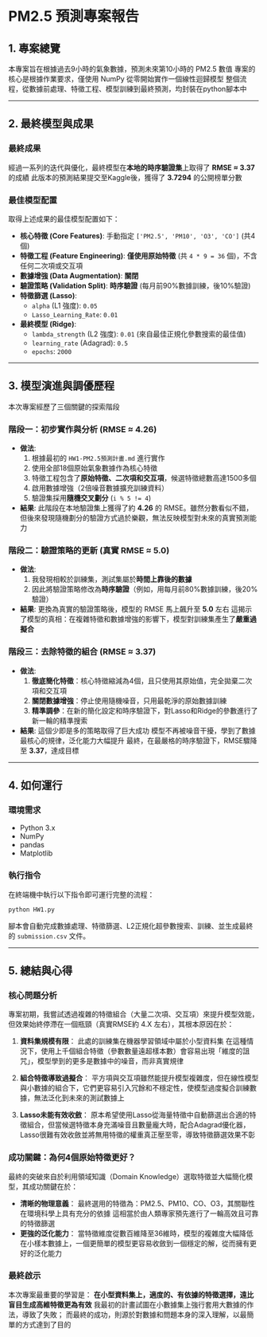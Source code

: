 # PM2.5 預測專案報告

## 1. 專案總覽

本專案旨在根據過去9小時的氣象數據，預測未來第10小時的 PM2.5 數值
專案的核心是根據作業要求，僅使用 NumPy 從零開始實作一個線性迴歸模型
整個流程，從數據前處理、特徵工程、模型訓練到最終預測，均封裝在python腳本中

---

## 2. 最終模型與成果

### 最終成果

經過一系列的迭代與優化，最終模型在**本地的時序驗證集**上取得了 **RMSE ≈ 3.37** 的成績
此版本的預測結果提交至Kaggle後，獲得了 **3.7294** 的公開榜單分數

### 最佳模型配置

取得上述成果的最佳模型配置如下：

- **核心特徵 (Core Features)**: 手動指定 `['PM2.5', 'PM10', 'O3', 'CO']` (共4個)
- **特徵工程 (Feature Engineering)**: **僅使用原始特徵** (共 `4 * 9 = 36` 個)，不含任何二次項或交互項
- **數據增強 (Data Augmentation)**: **關閉**
- **驗證策略 (Validation Split)**: **時序驗證** (每月前90%數據訓練，後10%驗證)
- **特徵篩選 (Lasso)**:
    - `alpha` (L1 強度): `0.05`
    - `Lasso_Learning_Rate`: `0.01`
- **最終模型 (Ridge)**:
    - `lambda_strength` (L2 強度): `0.01` (來自最佳正規化參數搜索的最佳值)
    - `learning_rate` (Adagrad): `0.5`
    - `epochs`: `2000`

---

## 3. 模型演進與調優歷程

本次專案經歷了三個關鍵的探索階段

### 階段一：初步實作與分析 (RMSE ≈ 4.26)

- **做法**: 
    1.  根據最初的 `HW1-PM2.5預測計畫.md` 進行實作
    2.  使用全部18個原始氣象數據作為核心特徵
    3.  特徵工程包含了**原始特徵、二次項和交互項**，候選特徵總數高達1500多個
    4.  啟用數據增強（2倍噪音數據擴充訓練資料）
    5.  驗證集採用**隨機交叉劃分** (`i % 5 != 4`)
- **結果**: 
    此階段在本地驗證集上獲得了約 **4.26** 的 RMSE。雖然分數看似不錯，但後來發現隨機劃分的驗證方式過於樂觀，無法反映模型對未來的真實預測能力

### 階段二：驗證策略的更新 (真實 RMSE ≈ 5.0)

- **做法**: 
    1.  我發現相較於訓練集，測試集屬於**時間上靠後的數據**
    2.  因此將驗證策略修改為**時序驗證**（例如，用每月前80%數據訓練，後20%驗證）
- **結果**: 
    更換為真實的驗證策略後，模型的 RMSE 馬上飆升至 **5.0** 左右
    這揭示了模型的真相：在複雜特徵和數據增強的影響下，模型對訓練集產生了**嚴重過擬合**

### 階段三：去除特徵的組合 (RMSE ≈ 3.37)

- **做法**: 
    1.  **徹底簡化特徵**：核心特徵縮減為4個，且只使用其原始值，完全拋棄二次項和交互項
    2.  **關閉數據增強**：停止使用隨機噪音，只用最乾淨的原始數據訓練
    3.  **精準調參**：在新的簡化設定和時序驗證下，對Lasso和Ridge的參數進行了新一輪的精準搜索
- **結果**: 
    這個少即是多的策略取得了巨大成功
    模型不再被噪音干擾，學到了數據最核心的規律，泛化能力大幅提升
    最終，在最嚴格的時序驗證下，RMSE驟降至 **3.37**，達成目標

---

## 4. 如何運行

### 環境需求
- Python 3.x
- NumPy
- pandas
- Matplotlib

### 執行指令

在終端機中執行以下指令即可運行完整的流程：

```bash
python HW1.py
```

腳本會自動完成數據處理、特徵篩選、L2正規化超參數搜索、訓練、並生成最終的 `submission.csv` 文件。

---

## 5. 總結與心得

### 核心問題分析

專案初期，我嘗試透過複雜的特徵組合（大量二次項、交互項）來提升模型效能，但效果始終停滯在一個瓶頸（真實RMSE約 4.X 左右），其根本原因在於：
1.  **資料集規模有限**：
    此處的訓練集在機器學習領域中屬於小型資料集
    在這種情況下，使用上千個組合特徵（參數數量遠超樣本數）會容易出現「維度的詛咒」，模型學到的更多是數據中的噪音，而非真實規律

2.  **組合特徵導致過擬合**：
    平方項與交互項雖然能提升模型複雜度，但在線性模型與小數據的組合下，它們更容易引入冗餘和不穩定性，使模型過度擬合訓練數據，無法泛化到未來的測試數據上

3.  **Lasso未能有效收斂**：
    原本希望使用Lasso從海量特徵中自動篩選出合適的特徵組合，但當候選特徵本身充滿噪音且數量龐大時，配合Adagrad優化器，Lasso很難有效收斂並將無用特徵的權重真正壓至零，導致特徵篩選效果不彰

### 成功關鍵：為何4個原始特徵更好？

最終的突破來自於利用領域知識（Domain Knowledge）選取特徵並大幅簡化模型，其成功關鍵在於：
- **清晰的物理意義**：
    最終選用的特徵為：PM2.5、PM10、CO、O3，其關聯性在環境科學上具有充分的依據
    這相當於由人類專家預先進行了一輪高效且可靠的特徵篩選
- **更強的泛化能力**：
    當特徵維度從數百維降至36維時，模型的複雜度大幅降低
    在小樣本數據上，一個更簡單的模型更容易收斂到一個穩定的解，從而擁有更好的泛化能力

### 最終啟示
本次專案最重要的學習是：
    **在小型資料集上，適度的、有依據的特徵選擇，遠比盲目生成高維特徵更為有效** 
    我最初的計畫試圖在小數據集上強行套用大數據的作法，導致了失敗；
    而最終的成功，則源於對數據和問題本身的深入理解，以最簡單的方式達到了目的